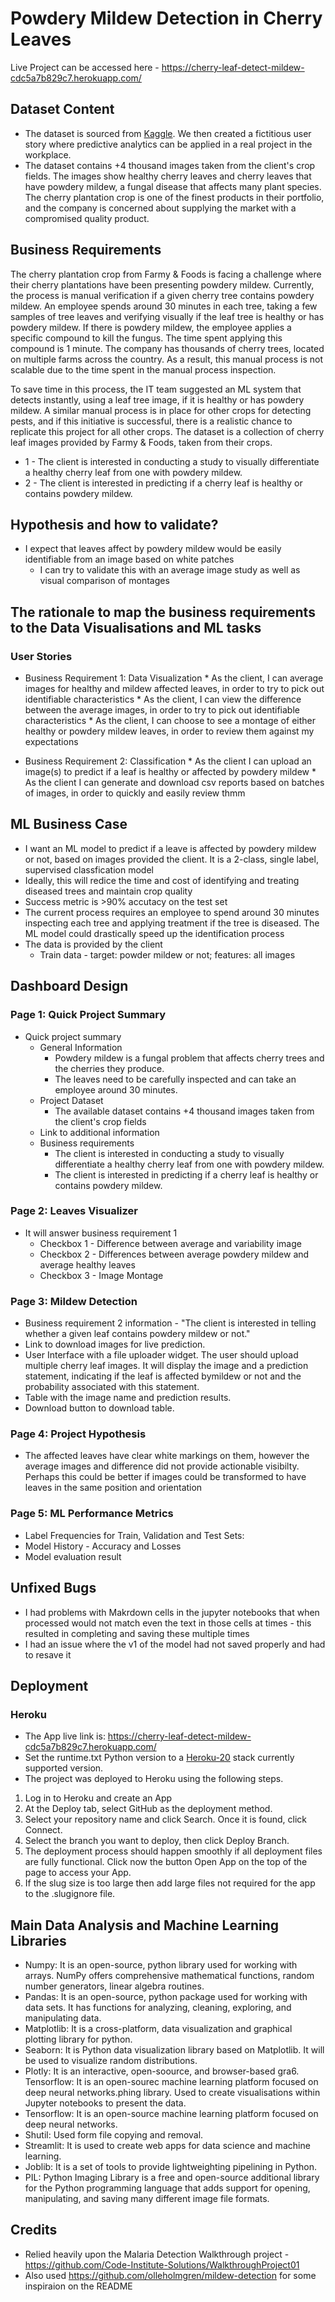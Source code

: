 # Powdery Mildew Detection in Cherry Leaves

Live Project can be accessed here - <https://cherry-leaf-detect-mildew-cdc5a7b829c7.herokuapp.com/>

## Dataset Content
* The dataset is sourced from [Kaggle](https://www.kaggle.com/codeinstitute/cherry-leaves). We then created a fictitious user story where predictive analytics can be applied in a real project in the workplace.
* The dataset contains +4 thousand images taken from the client's crop fields. The images show healthy cherry leaves and cherry leaves that have powdery mildew, a fungal disease that affects many plant species. The cherry plantation crop is one of the finest products in their portfolio, and the company is concerned about supplying the market with a compromised quality product.

## Business Requirements
The cherry plantation crop from Farmy & Foods is facing a challenge where their cherry plantations have been presenting powdery mildew. Currently, the process is manual verification if a given cherry tree contains powdery mildew. An employee spends around 30 minutes in each tree, taking a few samples of tree leaves and verifying visually if the leaf tree is healthy or has powdery mildew. If there is powdery mildew, the employee applies a specific compound to kill the fungus. The time spent applying this compound is 1 minute.  The company has thousands of cherry trees, located on multiple farms across the country. As a result, this manual process is not scalable due to the time spent in the manual process inspection.

To save time in this process, the IT team suggested an ML system that detects instantly, using a leaf tree image, if it is healthy or has powdery mildew. A similar manual process is in place for other crops for detecting pests, and if this initiative is successful, there is a realistic chance to replicate this project for all other crops. The dataset is a collection of cherry leaf images provided by Farmy & Foods, taken from their crops.


* 1 - The client is interested in conducting a study to visually differentiate a healthy cherry leaf from one with powdery mildew.
* 2 - The client is interested in predicting if a cherry leaf is healthy or contains powdery mildew.


## Hypothesis and how to validate?
* I expect that leaves affect by powdery mildew would be easily identifiable from an image based on white patches
    * I can try to validate this with an average image study as well as visual comparison of montages


## The rationale to map the business requirements to the Data Visualisations and ML tasks

### User Stories
* Business Requirement 1: Data Visualization
      * As the client, I can average images for healthy and mildew affected leaves, in order to try to pick out identifiable characteristics
      * As the client, I can view the difference between the average images, in order to try to pick out identifiable characteristics
      * As the client, I can choose to see a montage of either healthy or powdery mildew leaves, in order to review them against my expectations

* Business Requirement 2: Classification
      * As the client I can upload an image(s) to predict if a leaf is healthy or affected by powdery mildew
      * As the client I can generate and download csv reports based on batches of images, in order to quickly and easily review thmm

## ML Business Case
* I want an ML model to predict if a leave is affected by powdery mildew or not, based on images provided the client. It is a 2-class, single label, supervised classfication model
* Ideally, this will redice the time and cost of identifying and treating diseased trees and maintain crop quality
* Success metric is >90% accutacy on the test set
* The current process requires an employee to spend around 30 minutes inspecting each tree and applying treatment if the tree is diseased. The ML model could drastically speed up the identification process
* The data is provided by the client
  * Train data - target: powder mildew or not; features: all images


## Dashboard Design

### Page 1: Quick Project Summary

* Quick project summary
  * General Information
    * Powdery mildew is a fungal problem that affects cherry trees and the cherries they produce.
    * The leaves need to be carefully inspected and can take an employee around 30 minutes.
  * Project Dataset
    * The available dataset contains +4 thousand images taken from the client's crop fields
  * Link to additional information
  * Business requirements
    * The client is interested in conducting a study to visually differentiate a healthy cherry leaf from one with powdery mildew.
    * The client is interested in predicting if a cherry leaf is healthy or contains powdery mildew.

### Page 2: Leaves Visualizer

* It will answer business requirement 1
  * Checkbox 1 - Difference between average and variability image
  * Checkbox 2 - Differences between average powdery mildew and average healthy leaves
  * Checkbox 3 - Image Montage

### Page 3: Mildew Detection

* Business requirement 2 information - "The client is interested in telling whether a given leaf contains powdery mildew or not."
* Link to download images for live prediction.
* User Interface with a file uploader widget. The user should upload multiple cherry leaf images. It will display the image and a prediction statement, indicating if the leaf is affected bymildew or not and the probability associated with this statement.
* Table with the image name and prediction results.
* Download button to download table.

### Page 4: Project Hypothesis

* The affected leaves have clear white markings on them, however the average images and difference did not provide actionable visibilty. Perhaps this could be better if images could be transformed to have leaves in the same position and orientation

### Page 5: ML Performance Metrics

* Label Frequencies for Train, Validation and Test Sets:
* Model History - Accuracy and Losses
* Model evaluation result

## Unfixed Bugs
* I had problems with Makrdown cells in the jupyter notebooks that when processed would not match even the text in those cells at times - this resulted in completing and saving these multiple times
* I had an issue where the v1 of the model had not saved properly and had to resave it

## Deployment
### Heroku

* The App live link is: <https://cherry-leaf-detect-mildew-cdc5a7b829c7.herokuapp.com/>
* Set the runtime.txt Python version to a [Heroku-20](https://devcenter.heroku.com/articles/python-support#supported-runtimes) stack currently supported version.
* The project was deployed to Heroku using the following steps.

1. Log in to Heroku and create an App
2. At the Deploy tab, select GitHub as the deployment method.
3. Select your repository name and click Search. Once it is found, click Connect.
4. Select the branch you want to deploy, then click Deploy Branch.
5. The deployment process should happen smoothly if all deployment files are fully functional. Click now the button Open App on the top of the page to access your App.
6. If the slug size is too large then add large files not required for the app to the .slugignore file. 


## Main Data Analysis and Machine Learning Libraries

* Numpy: It is an open-source, python library used for working with arrays. NumPy offers comprehensive mathematical functions, random number generators, linear algebra routines.
* Pandas: It is an open-source, python package used for working with data sets. It has functions for analyzing, cleaning, exploring, and manipulating data.
* Matplotlib: It is a cross-platform, data visualization and graphical plotting library for python.
* Seaborn: It is Python data visualization library based on Matplotlib. It will be used to visualize random distributions.
* Plotly: It is an interactive, open-soource, and browser-based gra6. Tensorflow: It is an open-sourec machine learning platform focused on deep neural networks.phing library. Used to create visualisations within Jupyter notebooks to present the data.
* Tensorflow: It is an open-source machine learning platform focused on deep neural networks.
* Shutil: Used form file copying and removal.
* Streamlit: It is used to create web apps for data science and machine learning.
* Joblib: It is a set of tools to provide lightweighting pipelining in Python.
* PIL: Python Imaging Library is a free and open-source additional library for the Python programming language that adds support for opening, manipulating, and saving many different image file formats.

## Credits 

* Relied heavily upon the Malaria Detection Walkthrough project - https://github.com/Code-Institute-Solutions/WalkthroughProject01
* Also used <https://github.com/olleholmgren/mildew-detection> for some inspiraion on the README
